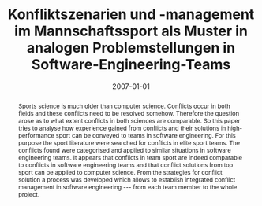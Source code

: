 ---
abstract: Sports science is much older than computer science. Conflicts occur in both
  fields and these conflicts need to be resolved somehow. Therefore the question arose
  as to what extent conflicts in both sciences are comparable. So this paper tries
  to analyse how experience gained from conflicts and their solutions in high-performance
  sport can be conveyed to teams in software engineering. For this purpose the sport
  literature were searched for conflicts in elite sport teams. The conflicts found
  were categorised and applied to similar situations in software engineering teams.
  It appears that conflicts in team sport are indeed comparable to conflicts in software
  engineering teams and that conflict solutions from top sport can be applied to computer
  science. From the strategies for conflict solution a process was developed which
  allows to establish integrated conflict management in software engineering --- from
  each team member to the whole project.
authors:
- Ines Antonia Bachkönig
date: '2007-01-01'
featured: false
links:
- name: Publik
  url: https://publik.tuwien.ac.at/showentry.php?ID=141566&lang=2
publication_types:
- '7'
publishDate: '2007-01-01'
title: Konfliktszenarien und -management im Mannschaftssport als Muster in analogen
  Problemstellungen in Software-Engineering-Teams
url_pdf: ''
---